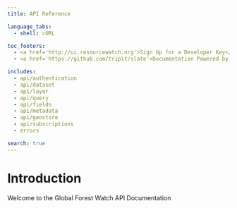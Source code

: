 ```yaml
---
title: API Reference

language_tabs:
  - shell: cURL

toc_footers:
  - <a href='http://ui.resourcewatch.org'>Sign Up for a Developer Key</a>
  - <a href='https://github.com/tripit/slate'>Documentation Powered by Slate</a>

includes:
  - api/authentication
  - api/dataset
  - api/layer
  - api/query
  - api/fields
  - api/metadata
  - api/geostore
  - api/subscriptions
  - errors

search: true
---
```


# Introduction

Welcome to the Global Forest Watch API Documentation
